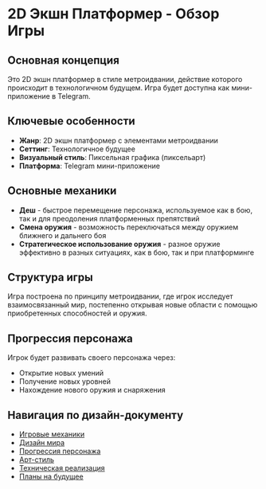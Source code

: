 # 2D Экшн Платформер - Обзор Игры

## Основная концепция

Это 2D экшн платформер в стиле метроидвании, действие которого происходит в технологичном будущем. Игра будет доступна как мини-приложение в Telegram.

## Ключевые особенности

- **Жанр**: 2D экшн платформер с элементами метроидвании
- **Сеттинг**: Технологичное будущее
- **Визуальный стиль**: Пиксельная графика (пиксельарт)
- **Платформа**: Telegram мини-приложение

## Основные механики

- **Деш** - быстрое перемещение персонажа, используемое как в бою, так и для преодоления платформенных препятствий
- **Смена оружия** - возможность переключаться между оружием ближнего и дальнего боя
- **Стратегическое использование оружия** - разное оружие эффективно в разных ситуациях, как в бою, так и при платформинге

## Структура игры

Игра построена по принципу метроидвании, где игрок исследует взаимосвязанный мир, постепенно открывая новые области с помощью приобретенных способностей и оружия.

## Прогрессия персонажа

Игрок будет развивать своего персонажа через:
- Открытие новых умений
- Получение новых уровней
- Нахождение нового оружия и снаряжения

## Навигация по дизайн-документу

- [Игровые механики](game_mechanics.md)
- [Дизайн мира](world_design.md)
- [Прогрессия персонажа](character_progression.md)
- [Арт-стиль](art_style.md)
- [Техническая реализация](technical_implementation.md)
- [Планы на будущее](future_development.md)
